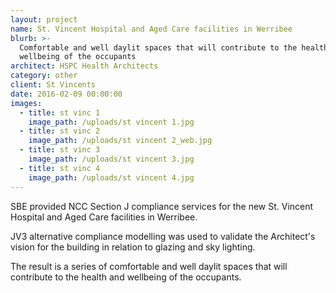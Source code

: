 ```yaml
---
layout: project
name: St. Vincent Hospital and Aged Care facilities in Werribee
blurb: >-
  Comfortable and well daylit spaces that will contribute to the health and
  wellbeing of the occupants
architect: HSPC Health Architects
category: other
client: St Vincents
date: 2016-02-09 00:00:00
images:
  - title: st vinc 1
    image_path: /uploads/st vincent 1.jpg
  - title: st vinc 2
    image_path: /uploads/st vincent 2_web.jpg
  - title: st vinc 3
    image_path: /uploads/st vincent 3.jpg
  - title: st vinc 4
    image_path: /uploads/st vincent 4.jpg
---
```



SBE provided NCC Section J compliance services for the new St. Vincent Hospital and Aged Care facilities in Werribee.

JV3 alternative compliance modelling was used to validate the Architect's vision for the building in relation to glazing and sky lighting.

The result is a series of comfortable and well daylit spaces that will contribute to the health and wellbeing of the occupants.